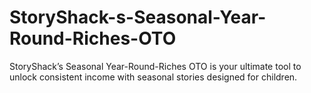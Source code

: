 # StoryShack-s-Seasonal-Year-Round-Riches-OTO
StoryShack’s Seasonal Year-Round-Riches OTO is your ultimate tool to unlock consistent income with seasonal stories designed for children.
